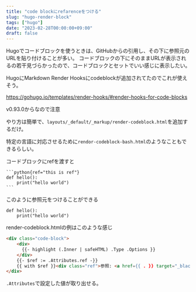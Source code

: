 ```yaml
---
title: "code blockにrefarenceをつける"
slug: "hugo-render-block"
tags: ["hugo"]
date: "2023-02-28T00:00:00+09:00"
draft: false
---
```


Hugoでコードブロックを使うときは、GitHubからの引用し、その下に参照元のURLを貼り付けることが多い。
コードブロックの下にそのままURLが表示されるの若干見づらかったので、コードブロックとセットでいい感じに表示したい。

HugoにMarkdown Render Hooksにcodeblockが追加されてたのでこれが使えそう。

https://gohugo.io/templates/render-hooks/#render-hooks-for-code-blocks

v0.93.0からなので注意

やり方は簡単で、`layouts/_default/_markup/render-codeblock.html`を追加するだけ。

特定の言語に対応させるために`rendor-codeblock-bash.html`のようなこともできるらしい。


コードブロックにrefを渡すと

````
```python{ref="this is ref"}
def hello():
    print("hello world")
```
````

このように参照元をつけることができる

```python{ref="this is ref", name="test.js"}
def hello():
    print("hello world")
````

render-codeblock.htmlの例はこのような感じ

```html
<div class="code-block">
    <div>
      {{- highlight (.Inner | safeHTML) .Type .Options }}  
    </div>
    {{- $ref := .Attributes.ref -}}
    {{ with $ref }}<div class="ref">参照: <a href={{ . }} target="_black">{{ . }}</a></div>{{ end }}
</div>
```

`.Attributes`で設定した値が取り出せる。
